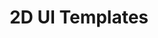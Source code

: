 ---
title: 2D UI Templates
caption: Character painting and design by Taylor Fischer. &copy; RNG Studios.
order: '03'
---
